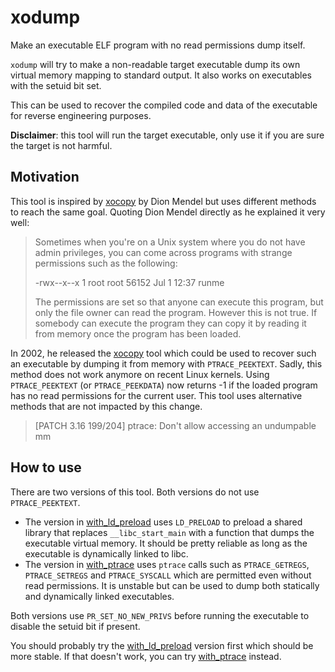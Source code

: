 # xodump

Make an executable ELF program with no read permissions dump itself.

`xodump` will try to make a non-readable target executable dump its own virtual memory mapping to standard output. It also works on executables with the setuid bit set.

This can be used to recover the compiled code and data of the executable for reverse engineering purposes.

**Disclaimer**: this tool will run the target executable, only use it if you are sure the target is not harmful.

## Motivation

This tool is inspired by [xocopy](http://reverse.lostrealm.com/tools/xocopy.html) by Dion Mendel but uses different methods to reach the same goal. Quoting Dion Mendel directly as he explained it very well:

> Sometimes when you're on a Unix system where you do not have admin privileges, you can come across programs with strange permissions such as the following:
> 
> -rwx--x--x    1    root     root     56152 Jul  1 12:37 runme
> 
> The permissions are set so that anyone can execute this program, but only the file owner can read the program. However this is not true. If somebody can execute the program they can copy it by reading it from memory once the program has been loaded.

In 2002, he released the [xocopy](http://reverse.lostrealm.com/tools/xocopy.html) tool which could be used to recover such an executable by dumping it from memory with `PTRACE_PEEKTEXT`. Sadly, this method does not work anymore on recent Linux kernels. Using `PTRACE_PEEKTEXT` (or `PTRACE_PEEKDATA`) now returns -1 if the loaded program has no read permissions for the current user.
 This tool uses alternative methods that are not impacted by this change.

> [PATCH 3.16 199/204] ptrace: Don't allow accessing an undumpable mm

## How to use

There are two versions of this tool. Both versions do not use `PTRACE_PEEKTEXT`.

- The version in [with_ld_preload](./with_ld_preload/) uses `LD_PRELOAD` to preload a shared library that replaces `__libc_start_main` with a function that dumps the executable virtual memory. It should be pretty reliable as long as the executable is dynamically linked to libc.
- The version in [with_ptrace](./with_ptrace/) uses `ptrace` calls such as `PTRACE_GETREGS`, `PTRACE_SETREGS` and `PTRACE_SYSCALL` which are permitted even without read permissions. It is unstable but can be used to dump both statically and dynamically linked executables.

Both versions use `PR_SET_NO_NEW_PRIVS` before running the executable to disable the setuid bit if present.

You should probably try the [with_ld_preload](./with_ld_preload/README.md) version first which should be more stable. If that doesn't work, you can try [with_ptrace](./with_ptrace/README.md) instead.
